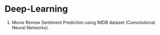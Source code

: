 # Deep-Learning

1) Movie Review Sentiment Prediction using IMDB dataset (Convolutional Neural Networks).
